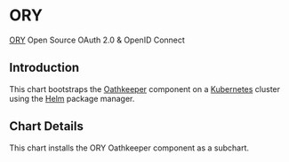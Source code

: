 # ORY

[ORY](https://www.ory.sh/) Open Source OAuth 2.0 & OpenID Connect

## Introduction

This chart bootstraps the [Oathkeeper](https://www.ory.sh/docs/oathkeeper/) component on a [Kubernetes](http://kubernetes.io) cluster using the [Helm](https://helm.sh) package manager.

## Chart Details

This chart installs the ORY Oathkeeper component as a subchart.
